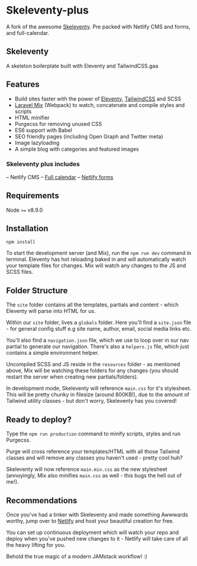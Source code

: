 <!-- [![Netlify Status](https://api.netlify.com/api/v1/badges/f4455669-0ce8-40ea-8ff5-5c31f0aadfa5/deploy-status)](https://app.netlify.com/sites/skeleventy/deploys) -->

# Skeleventy-plus
A fork of the awesome [Skeleventy](https://skeleventy.netlify.com/). Pre packed with Netlify CMS and forms, and full-calendar.


## Skeleventy

A skeleton boilerplate built with Eleventy and TailwindCSS.gaa

## Features

- Build sites faster with the power of [Eleventy](https://www.11ty.dev/docs/), [TailwindCSS](https://tailwindcss.com) and SCSS
- [Laravel Mix](https://laravel-mix.com/docs/5.0/basic-example) (Webpack) to watch, concatenate and compile styles and scripts
- HTML minifier
- Purgecss for removing unused CSS
- ES6 support with Babel
- SEO friendly pages (including Open Graph and Twitter meta)
- Image lazyloading
- A simple blog with categories and featured images
### Skeleventy plus includes
– Netlify CMS
– [Full calendar](https://fullcalendar.io/)
– [Netlify forms](https://docs.netlify.com/forms/setup/)

## Requirements

Node `>=` v8.9.0

## Installation

```
npm install
```

To start the development server (and Mix), run the `npm run dev` command in terminal. Eleventy has hot reloading baked in and will automatically watch your template files for changes. Mix will watch any changes to the JS and SCSS files.

## Folder Structure

The `site` folder contains all the templates, partials and content - which Eleventy will parse into HTML for us.

Within our `site` folder, lives a `globals` folder. Here you'll find a `site.json` file - for general config stuff e.g site name, author, email, social media links etc.

You'll also find a `navigation.json` file, which we use to loop over in our nav partial to generate our navigation. There's also a `helpers.js` file, which just contains a simple environment helper.

Uncompiled SCSS and JS reside in the `resources` folder - as mentioned above, Mix will be watching these folders for any changes (you should restart the server when creating new partials/folders).

In development mode, Skeleventy will reference `main.css` for it's stylesheet. This will be pretty chunky in filesize (around 800KB!), due to the amount of Tailwind utility classes - but don't worry, Skeleventy has you covered!

## Ready to deploy?

Type the `npm run production` command to minify scripts, styles and run Purgecss.

Purge will cross reference your templates/HTML with all those Tailwind classes and will remove any classes you haven't used - pretty cool huh?

Skeleventy will now reference `main.min.css` as the new stylesheet (annoyingly, Mix also minifies `main.css` as well - this bugs the hell out of me!).

## Recommendations

Once you've had a tinker with Skeleventy and made something Awwwards worthy, jump over to [Netlify](https://www.netlify.com) and host your beautiful creation for free.

You can set up continuous deployment which will watch your repo and deploy when you've pushed new changes to it - Netlify will take care of all the heavy lifting for you.

Behold the true magic of a modern JAMstack workflow! :)
